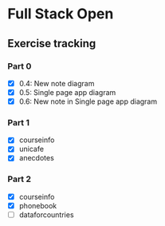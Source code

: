 # Full Stack Open

## Exercise tracking

### Part 0

- [x] 0.4: New note diagram
- [x] 0.5: Single page app diagram
- [x] 0.6: New note in Single page app diagram

### Part 1

- [x] courseinfo
- [x] unicafe
- [x] anecdotes

### Part 2

- [x] courseinfo
- [x] phonebook
- [ ] dataforcountries
